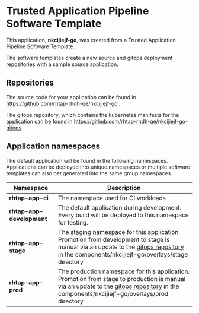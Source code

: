 # Trusted Application Pipeline Software Template

This application, **nkcijiejf-go**, was created from a Trusted Application Pipeline Software Template.

The software templates create a new source and gitops deployment repositories with a sample source application. 

## Repositories

The source code for your application can be found in [https://github.com/rhtap-rhdh-qe/nkcijiejf-go ](https://github.com/rhtap-rhdh-qe/nkcijiejf-go ).
 
The gitops repository, which contains the kubernetes manifests for the application can be found in 
[https://github.com/rhtap-rhdh-qe/nkcijiejf-go-gitops ](https://github.com/rhtap-rhdh-qe/nkcijiejf-go-gitops ) 

## Application namespaces 

The default application will be found in the following namespaces. Applications can be deployed into unique namespaces or multiple software templates can also bet generated into the same group namespaces.  

|  Namespace   |  Description   |  
| -------- | -------- |
| **rhtap-app-ci** | The namespace used for CI workloads |
| **rhtap-app-development** | The default application during development. Every build will be deployed to this namespace for testing. |
| **rhtap-app-stage** | The staging namespace for this application. Promotion from development to stage is manual via an update to the [gitops repository](https://github.com/rhtap-rhdh-qe/nkcijiejf-go-gitops ) in the components/nkcijiejf-go/overlays/stage directory |
| **rhtap-app-prod** | The production namespace for this application. Promotion from stage to production is manual via an update to the [gitops repository](https://github.com/rhtap-rhdh-qe/nkcijiejf-go-gitops ) in the components/nkcijiejf-go/overlays/prod directory |